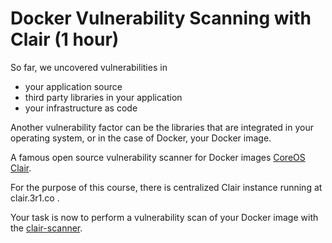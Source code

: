 # Docker Vulnerability Scanning with Clair (1 hour)

So far, we uncovered vulnerabilities in

- your application source
- third party libraries in your application
- your infrastructure as code

Another vulnerability factor can be the libraries that are integrated in your operating system, or in the case of Docker, your Docker image.

A famous open source vulnerability scanner for Docker images [CoreOS Clair](https://github.com/quay/clair).

For the purpose of this course, there is centralized Clair instance running at clair.3r1.co .

Your task is now to perform a vulnerability scan of your Docker image with the [clair-scanner](https://github.com/arminc/clair-scanner).

